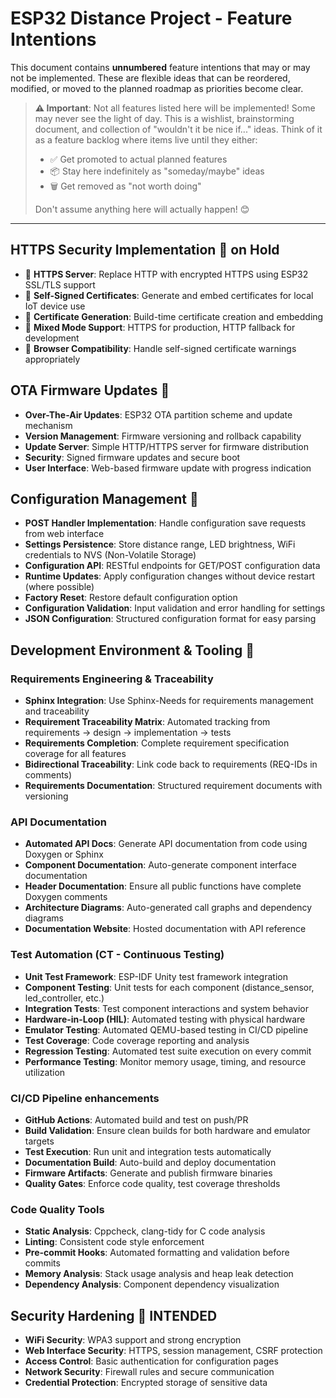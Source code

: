 # ESP32 Distance Project - Feature Intentions

This document contains **unnumbered** feature intentions that may or may not be implemented. These are flexible ideas that can be reordered, modified, or moved to the planned roadmap as priorities become clear.

> **⚠️ Important**: Not all features listed here will be implemented! Some may never see the light of day. This is a wishlist, brainstorming document, and collection of "wouldn't it be nice if..." ideas. Think of it as a feature backlog where items live until they either:
>
> - ✅ Get promoted to actual planned features
> - 📦 Stay here indefinitely as "someday/maybe" ideas
> - 🗑️ Get removed as "not worth doing"
>
> Don't assume anything here will actually happen! 😊

---

## HTTPS Security Implementation 💭 **on Hold**

- 💭 **HTTPS Server**: Replace HTTP with encrypted HTTPS using ESP32 SSL/TLS support
- 💭 **Self-Signed Certificates**: Generate and embed certificates for local IoT device use
- 💭 **Certificate Generation**: Build-time certificate creation and embedding
- 💭 **Mixed Mode Support**: HTTPS for production, HTTP fallback for development
- 💭 **Browser Compatibility**: Handle self-signed certificate warnings appropriately

## OTA Firmware Updates 💭

- **Over-The-Air Updates**: ESP32 OTA partition scheme and update mechanism
- **Version Management**: Firmware versioning and rollback capability
- **Update Server**: Simple HTTP/HTTPS server for firmware distribution
- **Security**: Signed firmware updates and secure boot
- **User Interface**: Web-based firmware update with progress indication

## Configuration Management 💭

- **POST Handler Implementation**: Handle configuration save requests from web interface
- **Settings Persistence**: Store distance range, LED brightness, WiFi credentials to NVS (Non-Volatile Storage)
- **Configuration API**: RESTful endpoints for GET/POST configuration data
- **Runtime Updates**: Apply configuration changes without device restart (where possible)
- **Factory Reset**: Restore default configuration option
- **Configuration Validation**: Input validation and error handling for settings
- **JSON Configuration**: Structured configuration format for easy parsing

## Development Environment & Tooling 💭

### Requirements Engineering & Traceability

- **Sphinx Integration**: Use Sphinx-Needs for requirements management and traceability
- **Requirement Traceability Matrix**: Automated tracking from requirements → design → implementation → tests
- **Requirements Completion**: Complete requirement specification coverage for all features
- **Bidirectional Traceability**: Link code back to requirements (REQ-IDs in comments)
- **Requirements Documentation**: Structured requirement documents with versioning

### API Documentation

- **Automated API Docs**: Generate API documentation from code using Doxygen or Sphinx
- **Component Documentation**: Auto-generate component interface documentation
- **Header Documentation**: Ensure all public functions have complete Doxygen comments
- **Architecture Diagrams**: Auto-generated call graphs and dependency diagrams
- **Documentation Website**: Hosted documentation with API reference

### Test Automation (CT - Continuous Testing)

- **Unit Test Framework**: ESP-IDF Unity test framework integration
- **Component Testing**: Unit tests for each component (distance_sensor, led_controller, etc.)
- **Integration Tests**: Test component interactions and system behavior
- **Hardware-in-Loop (HIL)**: Automated testing with physical hardware
- **Emulator Testing**: Automated QEMU-based testing in CI/CD pipeline
- **Test Coverage**: Code coverage reporting and analysis
- **Regression Testing**: Automated test suite execution on every commit
- **Performance Testing**: Monitor memory usage, timing, and resource utilization

### CI/CD Pipeline enhancements

- **GitHub Actions**: Automated build and test on push/PR
- **Build Validation**: Ensure clean builds for both hardware and emulator targets
- **Test Execution**: Run unit and integration tests automatically
- **Documentation Build**: Auto-build and deploy documentation
- **Firmware Artifacts**: Generate and publish firmware binaries
- **Quality Gates**: Enforce code quality, test coverage thresholds

### Code Quality Tools

- **Static Analysis**: Cppcheck, clang-tidy for C code analysis
- **Linting**: Consistent code style enforcement
- **Pre-commit Hooks**: Automated formatting and validation before commits
- **Memory Analysis**: Stack usage analysis and heap leak detection
- **Dependency Analysis**: Component dependency visualization

## Security Hardening 💭 **INTENDED**

- **WiFi Security**: WPA3 support and strong encryption
- **Web Interface Security**: HTTPS, session management, CSRF protection
- **Access Control**: Basic authentication for configuration pages
- **Network Security**: Firewall rules and secure communication
- **Credential Protection**: Encrypted storage of sensitive data
